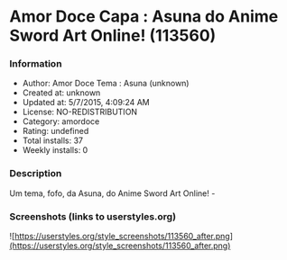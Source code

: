 # Amor Doce Capa : Asuna do Anime Sword Art Online! (113560)

### Information
- Author: Amor Doce Tema : Asuna (unknown)
- Created at: unknown
- Updated at: 5/7/2015, 4:09:24 AM
- License: NO-REDISTRIBUTION
- Category: amordoce
- Rating: undefined
- Total installs: 37
- Weekly installs: 0


### Description
Um tema, fofo, da Asuna, do Anime Sword Art Online! *-*


### Screenshots (links to userstyles.org)
![https://userstyles.org/style_screenshots/113560_after.png](https://userstyles.org/style_screenshots/113560_after.png)


